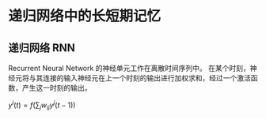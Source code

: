 # 递归网络中的长短期记忆

## 递归网络 RNN

Recurrent Neural Network 的神经单元工作在离散时间序列中。
在某个时刻，神经元将与其连接的输入神经元在上一个时刻的输出进行加权求和，经过一个激活函数，产生这一时刻的输出。

$y^i(t) = f\left(\sum_j w_{ij} y^j(t-1)\right)$



